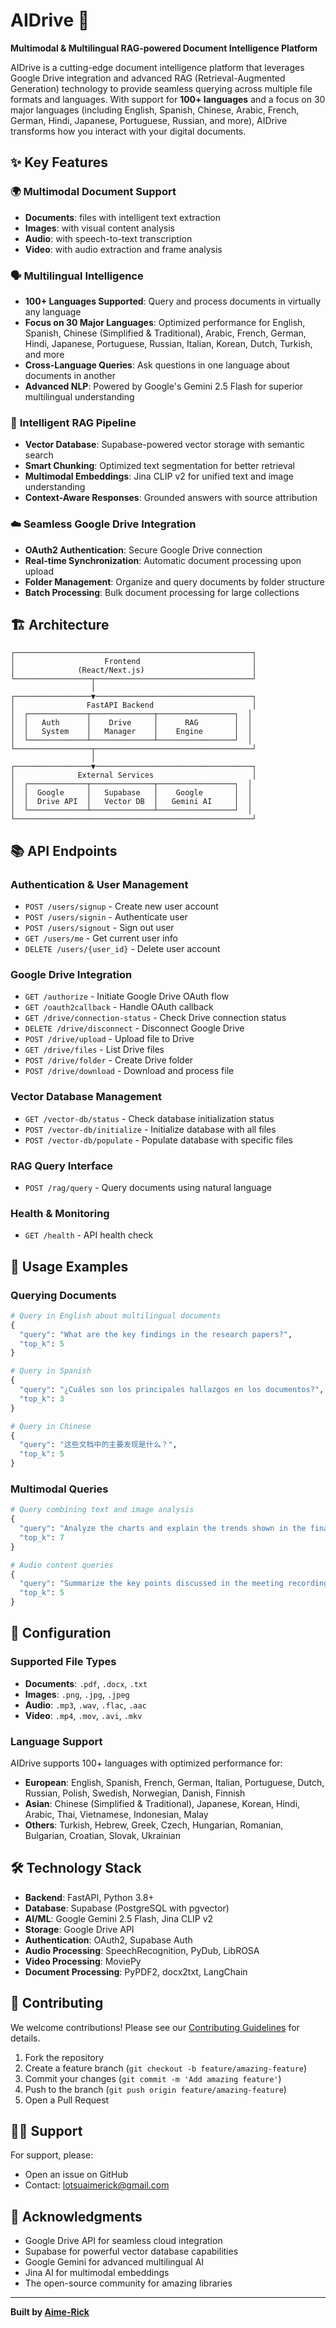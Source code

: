 # AIDrive 🚀

**Multimodal & Multilingual RAG-powered Document Intelligence Platform**

AIDrive is a cutting-edge document intelligence platform that leverages Google Drive integration and advanced RAG (Retrieval-Augmented Generation) technology to provide seamless querying across multiple file formats and languages. With support for **100+ languages** and a focus on 30 major languages (including English, Spanish, Chinese, Arabic, French, German, Hindi, Japanese, Portuguese, Russian, and more), AIDrive transforms how you interact with your digital documents.

## ✨ Key Features

### 🌍 **Multimodal Document Support**
- **Documents**: files with intelligent text extraction
- **Images**: with visual content analysis
- **Audio**: with speech-to-text transcription
- **Video**: with audio extraction and frame analysis

### 🗣️ **Multilingual Intelligence**
- **100+ Languages Supported**: Query and process documents in virtually any language
- **Focus on 30 Major Languages**: Optimized performance for English, Spanish, Chinese (Simplified & Traditional), Arabic, French, German, Hindi, Japanese, Portuguese, Russian, Italian, Korean, Dutch, Turkish, and more
- **Cross-Language Queries**: Ask questions in one language about documents in another
- **Advanced NLP**: Powered by Google's Gemini 2.5 Flash for superior multilingual understanding

### 🔄 **Intelligent RAG Pipeline**
- **Vector Database**: Supabase-powered vector storage with semantic search
- **Smart Chunking**: Optimized text segmentation for better retrieval
- **Multimodal Embeddings**: Jina CLIP v2 for unified text and image understanding
- **Context-Aware Responses**: Grounded answers with source attribution

### ☁️ **Seamless Google Drive Integration**
- **OAuth2 Authentication**: Secure Google Drive connection
- **Real-time Synchronization**: Automatic document processing upon upload
- **Folder Management**: Organize and query documents by folder structure
- **Batch Processing**: Bulk document processing for large collections

## 🏗️ Architecture

```
┌─────────────────────────────────────────────────────┐
│                    Frontend                         │
│              (React/Next.js)                        │
└─────────────────┬───────────────────────────────────┘
                  │
┌─────────────────▼───────────────────────────────────┐
│                FastAPI Backend                      │
│  ┌─────────────┬──────────────┬─────────────────┐  │
│  │   Auth      │    Drive     │      RAG        │  │
│  │   System    │   Manager    │    Engine       │  │
│  └─────────────┴──────────────┴─────────────────┘  │
└─────────────────┬───────────────────────────────────┘
                  │
┌─────────────────▼───────────────────────────────────┐
│              External Services                      │
│  ┌─────────────┬──────────────┬─────────────────┐  │
│  │  Google     │   Supabase   │    Google       │  │
│  │  Drive API  │   Vector DB  │   Gemini AI     │  │
│  └─────────────┴──────────────┴─────────────────┘  │
└─────────────────────────────────────────────────────┘
```

## 📚 API Endpoints

### Authentication & User Management
- `POST /users/signup` - Create new user account
- `POST /users/signin` - Authenticate user
- `POST /users/signout` - Sign out user
- `GET /users/me` - Get current user info
- `DELETE /users/{user_id}` - Delete user account

### Google Drive Integration
- `GET /authorize` - Initiate Google Drive OAuth flow
- `GET /oauth2callback` - Handle OAuth callback
- `GET /drive/connection-status` - Check Drive connection status
- `DELETE /drive/disconnect` - Disconnect Google Drive
- `POST /drive/upload` - Upload file to Drive
- `GET /drive/files` - List Drive files
- `POST /drive/folder` - Create Drive folder
- `POST /drive/download` - Download and process file

### Vector Database Management
- `GET /vector-db/status` - Check database initialization status
- `POST /vector-db/initialize` - Initialize database with all files
- `POST /vector-db/populate` - Populate database with specific files

### RAG Query Interface
- `POST /rag/query` - Query documents using natural language

### Health & Monitoring
- `GET /health` - API health check

## 🎯 Usage Examples

### Querying Documents
```python
# Query in English about multilingual documents
{
  "query": "What are the key findings in the research papers?",
  "top_k": 5
}

# Query in Spanish
{
  "query": "¿Cuáles son los principales hallazgos en los documentos?",
  "top_k": 3
}

# Query in Chinese
{
  "query": "这些文档中的主要发现是什么？",
  "top_k": 5
}
```

### Multimodal Queries
```python
# Query combining text and image analysis
{
  "query": "Analyze the charts and explain the trends shown in the financial reports",
  "top_k": 7
}

# Audio content queries
{
  "query": "Summarize the key points discussed in the meeting recordings",
  "top_k": 5
}
```

## 🔧 Configuration

### Supported File Types
- **Documents**: `.pdf`, `.docx`, `.txt`
- **Images**: `.png`, `.jpg`, `.jpeg`
- **Audio**: `.mp3`, `.wav`, `.flac`, `.aac`
- **Video**: `.mp4`, `.mov`, `.avi`, `.mkv`

### Language Support
AIDrive supports 100+ languages with optimized performance for:
- **European**: English, Spanish, French, German, Italian, Portuguese, Dutch, Russian, Polish, Swedish, Norwegian, Danish, Finnish
- **Asian**: Chinese (Simplified & Traditional), Japanese, Korean, Hindi, Arabic, Thai, Vietnamese, Indonesian, Malay
- **Others**: Turkish, Hebrew, Greek, Czech, Hungarian, Romanian, Bulgarian, Croatian, Slovak, Ukrainian

## 🛠️ Technology Stack

- **Backend**: FastAPI, Python 3.8+
- **Database**: Supabase (PostgreSQL with pgvector)
- **AI/ML**: Google Gemini 2.5 Flash, Jina CLIP v2
- **Storage**: Google Drive API
- **Authentication**: OAuth2, Supabase Auth
- **Audio Processing**: SpeechRecognition, PyDub, LibROSA
- **Video Processing**: MoviePy
- **Document Processing**: PyPDF2, docx2txt, LangChain

## 🤝 Contributing

We welcome contributions! Please see our [Contributing Guidelines](CONTRIBUTING.md) for details.

1. Fork the repository
2. Create a feature branch (`git checkout -b feature/amazing-feature`)
3. Commit your changes (`git commit -m 'Add amazing feature'`)
4. Push to the branch (`git push origin feature/amazing-feature`)
5. Open a Pull Request

## 🙋‍♂️ Support

For support, please:
- Open an issue on GitHub
- Contact: [lotsuaimerick@gmail.com](mailto:lotsuaimerickgmail.com)

## 🌟 Acknowledgments

- Google Drive API for seamless cloud integration
- Supabase for powerful vector database capabilities
- Google Gemini for advanced multilingual AI
- Jina AI for multimodal embeddings
- The open-source community for amazing libraries

---

**Built by [Aime-Rick](https://github.com/Aime-Rick)**